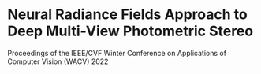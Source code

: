 # Neural Radiance Fields Approach to Deep Multi-View Photometric Stereo

Proceedings of the IEEE/CVF Winter Conference on Applications of Computer Vision (WACV) 2022
